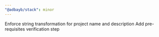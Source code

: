 ```yaml
---
"@adbayb/stack": minor
---
```


Enforce string transformation for project name and description
Add pre-requisites verification step
